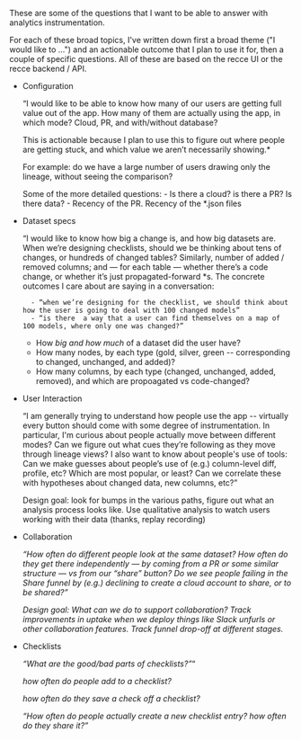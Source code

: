 These are some of the questions that I want to be able to answer with analytics instrumentation.

For each of these broad topics, I've written down first a broad theme ("I would like to ...") and an actionable outcome that I plan to use it for, then a couple of specific questions. All of these are based on the recce UI or the recce backend / API.

- Configuration

    “I would like to be able to know how many of our users are getting full value out of the app. How many of them are actually using the app, in which mode? Cloud, PR, and with/without database?

    This is actionable because I plan to use this to figure out where people are getting stuck, and which value we aren’t necessarily showing.*

    For example: do we have a large number of users drawing only the lineage, without seeing the comparison?

    Some of the more detailed questions:
        - Is there a cloud? is there a PR? Is there data?
        - Recency of the PR. Recency of the *.json files

- Dataset specs

    “I would like to know how big a change is, and how big datasets are. When we’re designing checklists, should we be thinking about tens of changes, or hundreds of changed tables? Similarly, number of added / removed columns; and — for each table — whether there’s a code change, or whether it’s just propagated-forward *s. The concrete outcomes I care about are saying in a conversation:

        - “when we’re designing for the checklist, we should think about how the user is going to deal with 100 changed models”
        - “is there  a way that a user can find themselves on a map of 100 models, where only one was changed?”

    - How *big and how much* of a dataset did the user have?
    - How many nodes, by each type (gold, silver, green -- corresponding to changed, unchanged, and added)?
    - How many columns, by each type (changed, unchanged, added, removed), and which are propoagated vs code-changed?

- User Interaction

    “I am generally trying to understand how people use the app -- virtually every button should come with some degree of instrumentation. In particular, I'm curious about people actually move between different modes? Can we figure out what cues they’re following as they move through lineage views? I also want to know about people's use of tools: Can we make guesses about people’s use of (e.g.) column-level diff, profile, etc? Which are most popular, or least? Can we correlate these with hypotheses about changed data, new columns, etc?”

    Design goal: look for bumps in the various paths, figure out what an analysis process looks like. Use qualitative analysis to watch users working with their data (thanks, replay recording)

- Collaboration

    *“How often do different people look at the same dataset? How often do they get there independently  — by coming from a PR or some similar structure — vs from our “share” button? Do we see people failing in the Share funnel by (e.g.) declining to create a cloud account to share, or to be shared?”*

    *Design goal: What can we do to support collaboration? Track improvements in uptake when we deploy things like Slack unfurls or other collaboration features. Track funnel drop-off at different stages.*

- Checklists

    *“What are the good/bad parts of checklists?”*“

    *how often do people add to a checklist?*

    *how often do they save a check off a checklist?*

    *“How often do people actually create a new checklist entry? how often do they share it?”*
